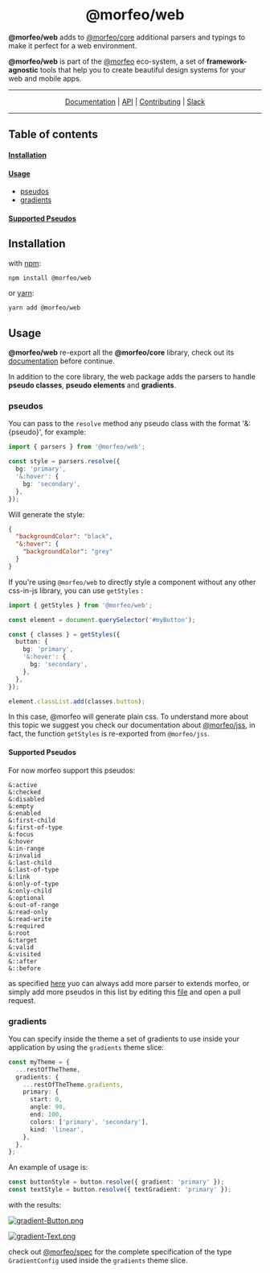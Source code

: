 <div align="center">
<h1>@morfeo/web</h1>
</div>

**@morfeo/web** adds to [@morfeo/core](https://github.com/VLK-STUDIO/morfeo/tree/main/packages/core) additional parsers and typings to make it perfect for a web environment.

**@morfeo/web** is part of the [@morfeo](https://github.com/VLK-STUDIO/morfeo) eco-system, a set of **framework-agnostic** tools that help you to create beautiful design systems for your web and mobile apps.

---

<div align="center">
  <a href="https://github.com/VLK-STUDIO/morfeo">Documentation</a> |
  <a href="https://github.com/VLK-STUDIO/morfeo">API</a> |
  <a href="https://github.com/VLK-STUDIO/morfeo">Contributing</a> |
  <a href="https://morfeo.slack.com">Slack</a>
</div>

---

## Table of contents

#### [Installation](#installation-1)

#### [Usage](#usage-1)

- [pseudos](#pseudos)
- [gradients](#gradients)

#### [Supported Pseudos](#supported-pseudos-1)

## Installation

with [npm](https://www.npmjs.com/package/@morfeo/web):

```bash
npm install @morfeo/web
```

or [yarn](https://yarn.pm/@morfeo/web):

```bash
yarn add @morfeo/web
```

## Usage

**@morfeo/web** re-export all the **@morfeo/core** library, check out its [documentation](https://github.com/VLK-STUDIO/morfeo/tree/main/packages/core) before continue.

In addition to the core library, the web package adds the parsers to handle **pseudo classes**, **pseudo elements** and **gradients**.

### pseudos

You can pass to the `resolve` method any pseudo class with the format '&:{pseudo}', for example:

```typescript
import { parsers } from '@morfeo/web';

const style = parsers.resolve({
  bg: 'primary',
  '&:hover': {
    bg: 'secondary',
  },
});
```

Will generate the style:

```json
{
  "backgroundColor": "black",
  "&:hover": {
    "backgroundColor": "grey"
  }
}
```

If you're using `@morfeo/web` to directly style a component without any other css-in-js library, you can use `getStyles` :

```typescript
import { getStyles } from '@morfeo/web';

const element = document.querySelector('#myButton');

const { classes } = getStyles({
  button: {
    bg: 'primary',
    '&:hover': {
      bg: 'secondary',
    },
  },
});

element.classList.add(classes.button);
```

In this case, @morfeo will generate plain css. To understand more about this topic we suggest you check our documentation about [@morfeo/jss](https://github.com/VLK-STUDIO/morfeo/tree/main/packages/jss), in fact, the function `getStyles` is re-exported from `@morfeo/jss`.

#### Supported Pseudos

For now morfeo support this pseudos:

```
&:active
&:checked
&:disabled
&:empty
&:enabled
&:first-child
&:first-of-type
&:focus
&:hover
&:in-range
&:invalid
&:last-child
&:last-of-type
&:link
&:only-of-type
&:only-child
&:optional
&:out-of-range
&:read-only
&:read-write
&:required
&:root
&:target
&:valid
&:visited
&::after
&::before
```

as specified [here](https://github.com/VLK-STUDIO/morfeo/tree/main/packages/core#add-a-custom-parser) yuo can always add more parser to extends morfeo, or simply add more pseudos in this list by editing this [file](https://github.com/VLK-STUDIO/morfeo/blob/main/packages/web/src/properties.ts) and open a pull request.

### gradients

You can specify inside the theme a set of gradients to use inside your application by using the `gradients` theme slice:

```typescript
const myTheme = {
  ...restOfTheTheme,
  gradients: {
    ...restOfTheTheme.gradients,
    primary: {
      start: 0,
      angle: 90,
      end: 100,
      colors: ['primary', 'secondary'],
      kind: 'linear',
    },
  },
};
```

An example of usage is:

```typescript
const buttonStyle = button.resolve({ gradient: 'primary' });
const textStyle = button.resolve({ textGradient: 'primary' });
```

with the results:

[![gradient-Button.png](https://i.postimg.cc/k5B8tNMP/gradient-Button.png)](https://postimg.cc/XZ6XRCys)

[![gradient-Text.png](https://i.postimg.cc/5NDMVbH5/gradient-Text.png)](https://postimg.cc/SJLPL0fj)

check out [@morfeo/spec](https://github.com/VLK-STUDIO/morfeo/tree/main/packages/spec) for the complete specification of the type `GradientConfig` used inside the `gradients` theme slice.

